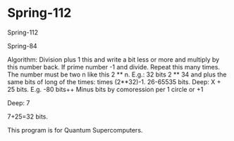 # Spring-112
Spring-112

Spring-84

Algorithm: Division plus 1 this and write a bit less or more and multiply by this number back. If prime number -1 and divide. Repeat this many times. The number must be two n like this 2 ** n. E.g.: 32 bits 2 ** 34 and plus the same bits of long of the times: times (2**32)-1. 26-65535 bits. Deep: X + 25 bits. E.g.
-80 bits++ Minus bits by comoression per 1 circle or +1

Deep: 7

7+25=32 bits.

This program is for Quantum Supercomputers.
